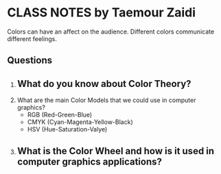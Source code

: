 # **CLASS NOTES** by Taemour Zaidi

Colors can have an affect on the audience. Different colors communicate different feelings.

## Questions
1. What do you know about Color Theory?
    - 
2. What are the main Color Models that we could use in computer graphics?
    - RGB (Red-Green-Blue)
    - CMYK (Cyan-Magenta-Yellow-Black)
    - HSV (Hue-Saturation-Valye)
3. What is the Color Wheel and how is it used in computer graphics applications?
    - 